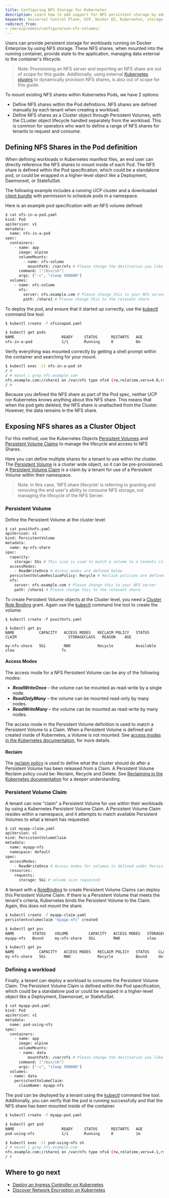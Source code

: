 ```yaml
---
title: Configuring NFS Storage for Kubernetes
description: Learn how to add support for NFS persistent storage by adding a default storage class.
keywords: Universal Control Plane, UCP, Docker EE, Kubernetes, storage, volume
redirect_from:
- /ee/ucp/admin/configure/use-nfs-volumes/
---
```


Users can provide persistent storage for workloads running on Docker Enterprise
by using NFS storage. These NFS shares, when mounted into the running container,
provide state to the application, managing data external to the container's
lifecycle. 

> Note: Provisioning an NFS server and exporting an NFS share are out of scope
> for this guide. Additionally, using external [Kubernetes
> plugins](https://github.com/kubernetes-incubator/external-storage/tree/master/nfs)
> to dynamically provision NFS shares, is also out of scope for this guide. 

To mount existing NFS shares within Kubernetes Pods, we have 2 options:
 - Define NFS shares within the Pod definitions. NFS shares are defined
   manually by each tenant when creating a workload.
 - Define NFS shares as a Cluster object through Persistent Volumes, with
   the CLuster object lifecycle handled separately from the workload. This is common for
   operators who want to define a range of NFS shares for tenants to request and
   consume.

## Defining NFS Shares in the Pod definition

When defining workloads in Kubernetes manifest files, an end user can directly
reference the NFS shares to mount inside of each Pod. The NFS share is defined
within the Pod specification, which could be a standalone pod, or could be
wrapped in a higher-level object like a Deployment, Daemonset, or StatefulSet. 

The following example includes a running UCP cluster and a downloaded 
[client bundle](../../user-access/cli/#download-client-certificates) with
permission to schedule pods in a namespace. 

Here is an example pod specification with an NFS volume defined:

```bash
$ cat nfs-in-a-pod.yaml
kind: Pod
apiVersion: v1
metadata:
  name: nfs-in-a-pod
spec:
  containers:
    - name: app
      image: alpine
      volumeMounts:
        - name: nfs-volume
          mountPath: /var/nfs # Please change the destination you like the share to be mounted too
      command: ["/bin/sh"]
      args: ["-c", "sleep 500000"]
  volumes:
    - name: nfs-volume
      nfs:
        server: nfs.example.com # Please change this to your NFS server
        path: /share1 # Please change this to the relevant share
```

To deploy the pod, and ensure that it started up correctly, use the [kubectl](../../user-access/kubectl/) command line tool. 

```bash
$ kubectl create -f nfsinapod.yaml

$ kubectl get pods
NAME                     READY     STATUS      RESTARTS   AGE
nfs-in-a-pod             1/1       Running     0          6m
```

Verify everything was mounted correctly by getting a shell prompt
within the container and searching for your mount. 

```bash
$ kubectl exec -it nfs-in-a-pod sh
/ #
/ # mount | grep nfs.example.com
nfs.example.com://share1 on /var/nfs type nfs4 (rw,relatime,vers=4.0,rsize=262144,wsize=262144,namlen=255,hard,proto=tcp,timeo=600,retrans=2,sec=sys,clientaddr=172.31.42.23,local_lock=none,addr=nfs.example.com)
/ #
```

Because you defined the NFS share as part of the Pod spec, neither UCP nor Kubernetes
knows anything about this NFS share. This means that when the pod gets
deleted, the NFS share is unattached from the Cluster. However, the data remains in the NFS share.

## Exposing NFS shares as a Cluster Object

For this method, use the Kubernetes Objects [Persistent
Volumes](https://kubernetes.io/docs/concepts/storage/persistent-volumes/#persistent-volumes)
and [Persistent Volume
Claims](https://kubernetes.io/docs/concepts/storage/persistent-volumes/#persistentvolumeclaims)
to manage the lifecycle and access to NFS Shares. 

Here you can define multiple shares for a tenant to use within the
cluster. The [Persistent
Volume](https://kubernetes.io/docs/concepts/storage/persistent-volumes/#persistent-volumes)
is a cluster wide object, so it can be pre-provisioned. A
[Persistent Volume
Claim](https://kubernetes.io/docs/concepts/storage/persistent-volumes/#persistentvolumeclaims)
is a claim by a tenant for use of a Persistent Volume within their namespace. 

> Note: In this case, 'NFS share lifecycle' is referring to granting and removing the
> end user's ability to consume NFS storage, not managing the lifecycle
> of the NFS Server.

### Persistent Volume

Define the Persistent Volume at the cluster level: 

```bash
$ cat pvwithnfs.yaml
apiVersion: v1
kind: PersistentVolume
metadata:
  name: my-nfs-share
spec:
  capacity:
    storage: 5Gi # This size is used to match a volume to a tenents claim
  accessModes:
    - ReadWriteOnce # Access modes are defined below
  persistentVolumeReclaimPolicy: Recycle # Reclaim policies are defined below 
  nfs:
    server: nfs.example.com # Please change this to your NFS server
    path: /share1 # Please change this to the relevant share
```

To create Persistent Volume objects at the Cluster level, you need a [Cluster
Role
Binding](https://kubernetes.io/docs/reference/access-authn-authz/rbac/#rolebinding-and-clusterrolebinding)
grant. Again use the [kubectl](../../user-access/kubectl/) command line tool to create the
volume:

```
$ kubectl create -f pvwithnfs.yaml

$ kubectl get pv
NAME           CAPACITY   ACCESS MODES   RECLAIM POLICY   STATUS      CLAIM                       STORAGECLASS   REASON    AGE

my-nfs-share   5Gi        RWO            Recycle          Available                               slow                     7s
```

#### Access Modes

The access mode for a NFS Persistent Volume can be any of the following modes:

- ***ReadWriteOnce*** – the volume can be mounted as read-write by a single node.
- ***ReadOnlyMany*** – the volume can be mounted read-only by many nodes.
- ***ReadWriteMany*** – the volume can be mounted as read-write by many nodes. 

The access mode in the Persistent Volume definition is used to match a
Persistent Volume to a Claim. When a Persistent Volume is defined and created
inside of Kubernetes, a Volume is not mounted. See [access
modes in the Kubernetes documentation](https://kubernetes.io/docs/concepts/storage/persistent-volumes/#access-modes),
for more details.

#### Reclaim

The [reclaim
policy](https://kubernetes.io/docs/concepts/storage/persistent-volumes/#reclaiming)
is used to define what the cluster should do after a Persistent Volume has been
released from a Claim. A Persistent Volume Reclaim policy could be: Reclaim,
Recycle and Delete. See [Reclaiming in the Kubernetes
documentation](https://kubernetes.io/docs/concepts/storage/persistent-volumes/#reclaiming)
for a deeper understanding.

### Persistent Volume Claim

A tenant can now "claim" a Persistent Volume for use within their workloads
by using a Kubernetes Persistent Volume Claim. A Persistent Volume Claim resides within a namespace, 
and it attempts to match available Persistent Volumes
to what a tenant has requested.

``` bash
$ cat myapp-claim.yaml
apiVersion: v1
kind: PersistentVolumeClaim
metadata:
  name: myapp-nfs
  namespace: default
spec:
  accessModes:
    - ReadWriteOnce # Access modes for volumes is defined under Persistent Volumes
  resources:
    requests:
      storage: 5Gi # volume size requested
```

A tenant with a
[RoleBinding](https://kubernetes.io/docs/reference/access-authn-authz/rbac/#rolebinding-and-clusterrolebinding)
to create Persistent Volume Claims can deploy this Persistent
Volume Claim. If there is a Persistent Volume that meets the tenant's
criteria, Kubernetes binds the Persistent Volume to the Claim. Again, this does not mount the share.

```bash
$ kubectl create -f myapp-claim.yaml
persistentvolumeclaim "myapp-nfs" created

$ kubectl get pvc
NAME        STATUS    VOLUME         CAPACITY   ACCESS MODES   STORAGECLASS   AGE
myapp-nfs   Bound     my-nfs-share   5Gi        RWO            slow           2s

$ kubectl get pv
NAME           CAPACITY   ACCESS MODES   RECLAIM POLICY   STATUS    CLAIM                       STORAGECLASS   REASON    AGE
my-nfs-share   5Gi        RWO            Recycle          Bound     default/myapp-nfs           slow                     4m
```

### Defining a workload

Finally, a tenant can deploy a workload to consume the Persistent Volume Claim.
The Persistent Volume Claim is defined within the Pod specification, which could
be a standalone pod or could be wrapped in a higher-level object like a
Deployment, Daemonset, or StatefulSet. 

```bash
$ cat myapp-pod.yaml
kind: Pod
apiVersion: v1
metadata:
  name: pod-using-nfs
spec:
  containers:
    - name: app
      image: alpine
      volumeMounts:
      - name: data
          mountPath: /var/nfs # Please change the destination you like the share to be mounted too
      command: ["/bin/sh"]
      args: ["-c", "sleep 500000"]  
  volumes:
  - name: data
    persistentVolumeClaim:
      claimName: myapp-nfs
```

The pod can be deployed by a tenant using the
[kubectl](../../user-access/kubectl/) command line tool. Additionally, you can
verify that the pod is running successfully and that the NFS share has been mounted
inside of the container.

```bash
$ kubectl create -f myapp-pod.yaml

$ kubectl get pod
NAME                     READY     STATUS      RESTARTS   AGE
pod-using-nfs            1/1       Running     0          1m

$ kubectl exec -it pod-using-nfs sh
/ # mount | grep nfs.example.com
nfs.example.com://share1 on /var/nfs type nfs4 (rw,relatime,vers=4.1,rsize=262144,wsize=262144,namlen=255,hard,proto=tcp,timeo=600,retrans=2,sec=sys,clientaddr=172.31.42.23,local_lock=none,addr=nfs.example.com)
/ #
```

## Where to go next

- [Deploy an Ingress Controller on Kubernetes](/ee/ucp/kubernetes/layer-7-routing/)
- [Discover Network Encryption on Kubernetes](/ee/ucp/kubernetes/kubernetes-network-encryption/)

